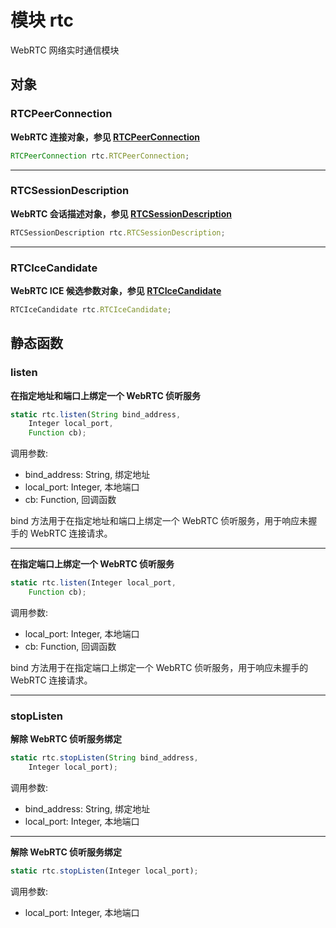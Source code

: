 # 模块 rtc
WebRTC 网络实时通信模块

## 对象
        
### RTCPeerConnection
**WebRTC 连接对象，参见 [RTCPeerConnection](../../object/ifs/RTCPeerConnection.md)**

```JavaScript
RTCPeerConnection rtc.RTCPeerConnection;
```

--------------------------
### RTCSessionDescription
**WebRTC 会话描述对象，参见 [RTCSessionDescription](../../object/ifs/RTCSessionDescription.md)**

```JavaScript
RTCSessionDescription rtc.RTCSessionDescription;
```

--------------------------
### RTCIceCandidate
**WebRTC ICE 候选参数对象，参见 [RTCIceCandidate](../../object/ifs/RTCIceCandidate.md)**

```JavaScript
RTCIceCandidate rtc.RTCIceCandidate;
```

## 静态函数
        
### listen
**在指定地址和端口上绑定一个 WebRTC 侦听服务**

```JavaScript
static rtc.listen(String bind_address,
    Integer local_port,
    Function cb);
```

调用参数:
* bind_address: String, 绑定地址
* local_port: Integer, 本地端口
* cb: Function, 回调函数

bind 方法用于在指定地址和端口上绑定一个 WebRTC 侦听服务，用于响应未握手的 WebRTC 连接请求。

--------------------------
**在指定端口上绑定一个 WebRTC 侦听服务**

```JavaScript
static rtc.listen(Integer local_port,
    Function cb);
```

调用参数:
* local_port: Integer, 本地端口
* cb: Function, 回调函数

bind 方法用于在指定端口上绑定一个 WebRTC 侦听服务，用于响应未握手的 WebRTC 连接请求。

--------------------------
### stopListen
**解除 WebRTC 侦听服务绑定**

```JavaScript
static rtc.stopListen(String bind_address,
    Integer local_port);
```

调用参数:
* bind_address: String, 绑定地址
* local_port: Integer, 本地端口

--------------------------
**解除 WebRTC 侦听服务绑定**

```JavaScript
static rtc.stopListen(Integer local_port);
```

调用参数:
* local_port: Integer, 本地端口

